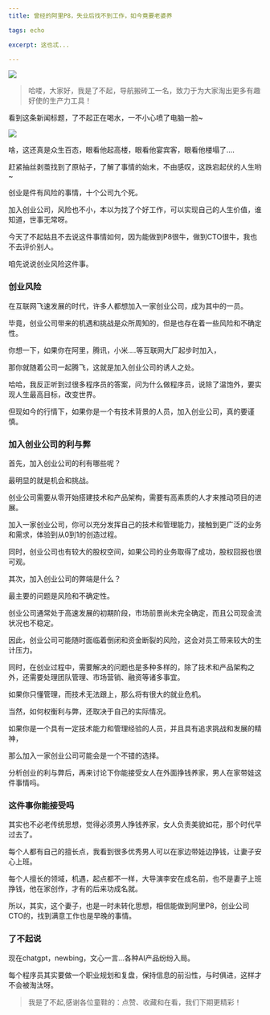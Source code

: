 ```yaml
---
title: 曾经的阿里P8，失业后找不到工作，如今竟要老婆养

tags: echo

excerpt: 这也忒...

---
```


![](https://navtool.gitee.io/blog/assets/imgs/20230409/040900.png)


> 哈喽，大家好，我是了不起，导航搬砖工一名，致力于为大家淘出更多有趣好使的生产力工具！

看到这条新闻标题，了不起正在喝水，一不小心喷了电脑一脸~

![](https://navtool.gitee.io/blog/assets/imgs/20230409/040900.png)

啥，这还真是众生百态，眼看他起高楼，眼看他宴宾客，眼看他楼塌了....

赶紧抽丝剥茧找到了原帖子，了解了事情的始末，不由感叹，这跌宕起伏的人生哟~

创业是件有风险的事情，十个公司九个死。

加入创业公司，风险也不小，本以为找了个好工作，可以实现自己的人生价值，谁知道，世事无常呀。

今天了不起姑且不去说这件事情如何，因为能做到P8很牛，做到CTO很牛，我也不去评价别人。

咱先说说创业风险这件事。

### 创业风险

在互联网飞速发展的时代，许多人都想加入一家创业公司，成为其中的一员。

毕竟，创业公司带来的机遇和挑战是众所周知的，但是也存在着一些风险和不确定性。

你想一下，如果你在阿里，腾讯，小米....等互联网大厂起步时加入，

那你就随着公司一起腾飞，这就是加入创业公司的诱人之处。

哈哈，我反正听到过很多程序员的答案，问为什么做程序员，说除了温饱外，要实现人生最高目标，改变世界。

但现如今的行情下，如果你是一个有技术背景的人员，加入创业公司，真的要谨慎。

### 加入创业公司的利与弊

首先，加入创业公司的利有哪些呢？

最明显的就是机会和挑战。

创业公司需要从零开始搭建技术和产品架构，需要有高素质的人才来推动项目的进展。

加入一家创业公司，你可以充分发挥自己的技术和管理能力，接触到更广泛的业务和需求，体验到从0到1的创造过程。

同时，创业公司也有较大的股权空间，如果公司的业务取得了成功，股权回报也很可观。

其次，加入创业公司的弊端是什么？

最主要的问题是风险和不确定性。

创业公司通常处于高速发展的初期阶段，市场前景尚未完全确定，而且公司现金流状况也不稳定。

因此，创业公司可能随时面临着倒闭和资金断裂的风险，这会对员工带来较大的生计压力。

同时，在创业过程中，需要解决的问题也是多种多样的，除了技术和产品架构之外，还需要处理团队管理、市场营销、融资等诸多事宜。

如果你只懂管理，而技术无法跟上，那么将有很大的就业危机。

当然，如何权衡利与弊，还取决于自己的实际情况。

如果你是一个具有一定技术能力和管理经验的人员，并且具有追求挑战和发展的精神，

那么加入一家创业公司可能会是一个不错的选择。

分析创业的利与弊后，再来讨论下你能接受女人在外面挣钱养家，男人在家带娃这件事情吗。

### 这件事你能接受吗

其实也不必老传统思想，觉得必须男人挣钱养家，女人负责美貌如花，那个时代早过去了。

每个人都有自己的擅长点，我看到很多优秀男人可以在家边带娃边挣钱，让妻子安心上班。

每个人擅长的领域，机遇，起点都不一样，大导演李安在成名前，也不是妻子上班挣钱，他在家创作，才有的后来功成名就。

所以，其实，这个妻子，也是一时未转化思想，相信能做到阿里P8，创业公司CTO的，找到满意工作也是早晚的事情。

### 了不起说
现在chatgpt，newbing，文心一言...各种AI产品纷纷入局。

每个程序员其实要做一个职业规划和复盘，保持信息的前沿性，与时俱进，这样才不会被淘汰呀。

> 我是了不起,感谢各位童鞋的：点赞、收藏和在看，我们下期更精彩！